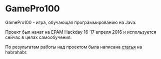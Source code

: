 # GamePro100

GamePro100 - игра, обучающая программированию на Java.

Проект был начат на EPAM Hackday 16-17 апреля 2016 и используется сейчас в целах самообучения.

По результатам работы над проектом была написана [статья](https://habrahabr.ru/post/332482/) на habrahabr.

